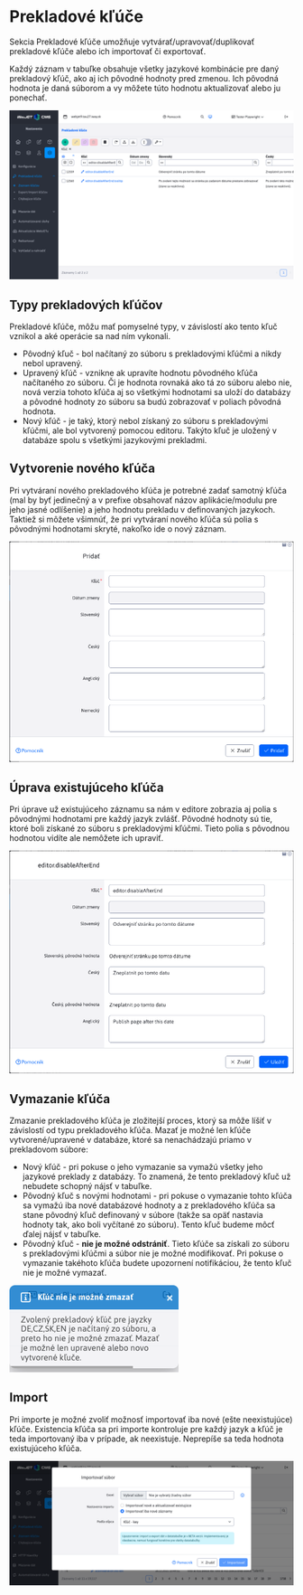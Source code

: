 # Prekladové kľúče

Sekcia Prekladové kľúče umožňuje vytvárať/upravovať/duplikovať prekladové kľúče alebo ich importovať či exportovať.

Každý záznam v tabuľke obsahuje všetky jazykové kombinácie pre daný prekladový kľúč, ako aj ich pôvodné hodnoty pred zmenou. Ich pôvodná hodnota je daná súborom a vy môžete túto hodnotu aktualizovať alebo ju ponechať.

![](dataTable.png)

## Typy prekladových kľúčov

Prekladové kľúče, môžu mať pomyselné typy, v závislostí ako tento kľuč vznikol a aké operácie sa nad ním vykonali.

- Pôvodný kľuč - bol načítaný zo súboru s prekladovými kľúčmi a nikdy nebol upravený.
- Upravený kľúč - vznikne ak upravíte hodnotu pôvodného kľúča načítaného zo súboru. Či je hodnota rovnaká ako tá zo súboru alebo nie, nová verzia tohoto kľúča aj so všetkými hodnotami sa uloží do databázy a pôvodné hodnoty zo súboru sa budú zobrazovať v poliach pôvodná hodnota.
- Nový kľúč - je taký, ktorý nebol získaný zo súboru s prekladovými kľúčmi, ale bol vytvorený pomocou editoru. Takýto kľuč je uložený v databáze spolu s všetkými jazykovými prekladmi.

## Vytvorenie nového kľúča

Pri vytváraní nového prekladového kľúča je potrebné zadať samotný kľúča (mal by byť jedinečný a v prefixe obsahovať názov aplikácie/modulu pre jeho jasné odlíšenie) a jeho hodnotu prekladu v definovaných jazykoch. Taktiež si môžete všimnúť, že pri vytváraní nového kľúča sú polia s pôvodnými hodnotami skryté, nakoľko ide o nový záznam.

![](dataTable_create.png)

## Úprava existujúceho kľúča

Pri úprave už existujúceho záznamu sa nám v editore zobrazia aj polia s pôvodnými hodnotami pre každý jazyk zvlášť. Pôvodné hodnoty sú tie, ktoré boli získané zo súboru s prekladovými kľúčmi. Tieto polia s pôvodnou hodnotou vidíte ale nemôžete ich upraviť.

![](dataTable_edit.png)

## Vymazanie kľúča

Zmazanie prekladového kľúča je zložitejší proces, ktorý sa môže líšiť v závislostí od typu prekladového kľúča. Mazať je možné len kľúče vytvorené/upravené v databáze, ktoré sa nenachádzajú priamo v prekladovom súbore:

- Nový kľúč - pri pokuse o jeho vymazanie sa vymažú všetky jeho jazykové preklady z databázy. To znamená, že tento prekladový kľuč už nebudete schopný nájsť v tabuľke.
- Pôvodný kľuč s novými hodnotami - pri pokuse o vymazanie tohto kľúča sa vymažú iba nové databázové hodnoty a z prekladového kľúča sa stane pôvodný kľuč definovaný v súbore (takže sa opäť nastavia hodnoty tak, ako boli vyčítané zo súboru). Tento kľuč budeme môcť ďalej nájsť v tabuľke.
- Pôvodný kľuč - **nie je možné odstrániť**. Tieto kľúče sa získali zo súboru s prekladovými kľúčmi a súbor nie je možné modifikovať. Pri pokuse o vymazanie takéhoto kľúča budete upozornení notifikáciou, že tento kľuč nie je možné vymazať.

![](delete-notification.png)

## Import

Pri importe je možné zvoliť možnosť importovať iba nové (ešte neexistujúce) kľúče. Existencia kľúča sa pri importe kontroluje pre každý jazyk a kľúč je teda importovaný iba v prípade, ak neexistuje. Neprepíše sa teda hodnota existujúceho kľúča.

![](dataTable-import.png)